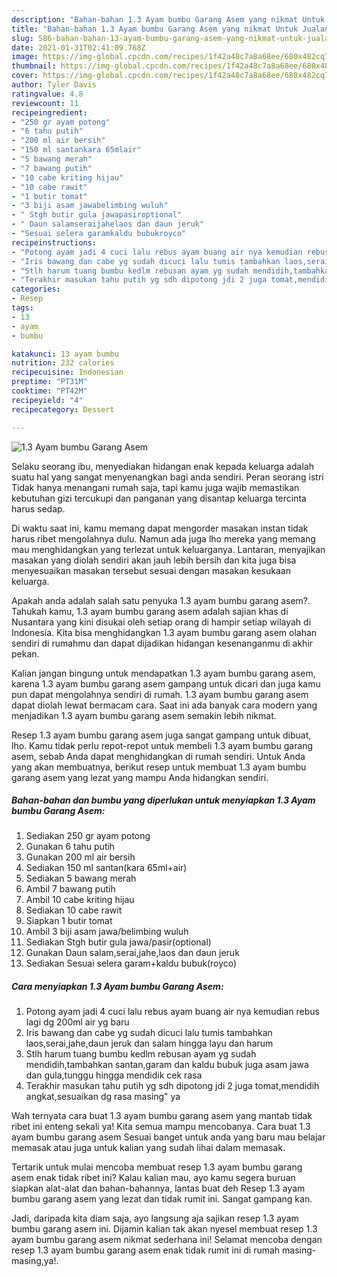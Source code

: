 ```yaml
---
description: "Bahan-bahan 1.3 Ayam bumbu Garang Asem yang nikmat Untuk Jualan"
title: "Bahan-bahan 1.3 Ayam bumbu Garang Asem yang nikmat Untuk Jualan"
slug: 586-bahan-bahan-13-ayam-bumbu-garang-asem-yang-nikmat-untuk-jualan
date: 2021-01-31T02:41:09.768Z
image: https://img-global.cpcdn.com/recipes/1f42a48c7a8a68ee/680x482cq70/13-ayam-bumbu-garang-asem-foto-resep-utama.jpg
thumbnail: https://img-global.cpcdn.com/recipes/1f42a48c7a8a68ee/680x482cq70/13-ayam-bumbu-garang-asem-foto-resep-utama.jpg
cover: https://img-global.cpcdn.com/recipes/1f42a48c7a8a68ee/680x482cq70/13-ayam-bumbu-garang-asem-foto-resep-utama.jpg
author: Tyler Davis
ratingvalue: 4.8
reviewcount: 11
recipeingredient:
- "250 gr ayam potong"
- "6 tahu putih"
- "200 ml air bersih"
- "150 ml santankara 65mlair"
- "5 bawang merah"
- "7 bawang putih"
- "10 cabe kriting hijau"
- "10 cabe rawit"
- "1 butir tomat"
- "3 biji asam jawabelimbing wuluh"
- " Stgh butir gula jawapasiroptional"
- " Daun salamseraijahelaos dan daun jeruk"
- "Sesuai selera garamkaldu bubukroyco"
recipeinstructions:
- "Potong ayam jadi 4 cuci lalu rebus ayam buang air nya kemudian rebus lagi dg 200ml air yg baru"
- "Iris bawang dan cabe yg sudah dicuci lalu tumis tambahkan laos,serai,jahe,daun jeruk dan salam hingga layu dan harum"
- "Stlh harum tuang bumbu kedlm rebusan ayam yg sudah mendidih,tambahkan santan,garam dan kaldu bubuk juga asam jawa dan gula,tunggu hingga mendidik cek rasa"
- "Terakhir masukan tahu putih yg sdh dipotong jdi 2 juga tomat,mendidih angkat,sesuaikan dg rasa masing&#34; ya"
categories:
- Resep
tags:
- 13
- ayam
- bumbu

katakunci: 13 ayam bumbu 
nutrition: 232 calories
recipecuisine: Indonesian
preptime: "PT31M"
cooktime: "PT42M"
recipeyield: "4"
recipecategory: Dessert

---
```



![1.3 Ayam bumbu Garang Asem](https://img-global.cpcdn.com/recipes/1f42a48c7a8a68ee/680x482cq70/13-ayam-bumbu-garang-asem-foto-resep-utama.jpg)

Selaku seorang ibu, menyediakan hidangan enak kepada keluarga adalah suatu hal yang sangat menyenangkan bagi anda sendiri. Peran seorang istri Tidak hanya menangani rumah saja, tapi kamu juga wajib memastikan kebutuhan gizi tercukupi dan panganan yang disantap keluarga tercinta harus sedap.

Di waktu  saat ini, kamu memang dapat mengorder masakan instan tidak harus ribet mengolahnya dulu. Namun ada juga lho mereka yang memang mau menghidangkan yang terlezat untuk keluarganya. Lantaran, menyajikan masakan yang diolah sendiri akan jauh lebih bersih dan kita juga bisa menyesuaikan masakan tersebut sesuai dengan masakan kesukaan keluarga. 



Apakah anda adalah salah satu penyuka 1.3 ayam bumbu garang asem?. Tahukah kamu, 1.3 ayam bumbu garang asem adalah sajian khas di Nusantara yang kini disukai oleh setiap orang di hampir setiap wilayah di Indonesia. Kita bisa menghidangkan 1.3 ayam bumbu garang asem olahan sendiri di rumahmu dan dapat dijadikan hidangan kesenanganmu di akhir pekan.

Kalian jangan bingung untuk mendapatkan 1.3 ayam bumbu garang asem, karena 1.3 ayam bumbu garang asem gampang untuk dicari dan juga kamu pun dapat mengolahnya sendiri di rumah. 1.3 ayam bumbu garang asem dapat diolah lewat bermacam cara. Saat ini ada banyak cara modern yang menjadikan 1.3 ayam bumbu garang asem semakin lebih nikmat.

Resep 1.3 ayam bumbu garang asem juga sangat gampang untuk dibuat, lho. Kamu tidak perlu repot-repot untuk membeli 1.3 ayam bumbu garang asem, sebab Anda dapat menghidangkan di rumah sendiri. Untuk Anda yang akan membuatnya, berikut resep untuk membuat 1.3 ayam bumbu garang asem yang lezat yang mampu Anda hidangkan sendiri.

<!--inarticleads1-->

##### Bahan-bahan dan bumbu yang diperlukan untuk menyiapkan 1.3 Ayam bumbu Garang Asem:

1. Sediakan 250 gr ayam potong
1. Gunakan 6 tahu putih
1. Gunakan 200 ml air bersih
1. Sediakan 150 ml santan(kara 65ml+air)
1. Sediakan 5 bawang merah
1. Ambil 7 bawang putih
1. Ambil 10 cabe kriting hijau
1. Sediakan 10 cabe rawit
1. Siapkan 1 butir tomat
1. Ambil 3 biji asam jawa/belimbing wuluh
1. Sediakan  Stgh butir gula jawa/pasir(optional)
1. Gunakan  Daun salam,serai,jahe,laos dan daun jeruk
1. Sediakan Sesuai selera garam+kaldu bubuk(royco)




<!--inarticleads2-->

##### Cara menyiapkan 1.3 Ayam bumbu Garang Asem:

1. Potong ayam jadi 4 cuci lalu rebus ayam buang air nya kemudian rebus lagi dg 200ml air yg baru
1. Iris bawang dan cabe yg sudah dicuci lalu tumis tambahkan laos,serai,jahe,daun jeruk dan salam hingga layu dan harum
1. Stlh harum tuang bumbu kedlm rebusan ayam yg sudah mendidih,tambahkan santan,garam dan kaldu bubuk juga asam jawa dan gula,tunggu hingga mendidik cek rasa
1. Terakhir masukan tahu putih yg sdh dipotong jdi 2 juga tomat,mendidih angkat,sesuaikan dg rasa masing&#34; ya




Wah ternyata cara buat 1.3 ayam bumbu garang asem yang mantab tidak ribet ini enteng sekali ya! Kita semua mampu mencobanya. Cara buat 1.3 ayam bumbu garang asem Sesuai banget untuk anda yang baru mau belajar memasak atau juga untuk kalian yang sudah lihai dalam memasak.

Tertarik untuk mulai mencoba membuat resep 1.3 ayam bumbu garang asem enak tidak ribet ini? Kalau kalian mau, ayo kamu segera buruan siapkan alat-alat dan bahan-bahannya, lantas buat deh Resep 1.3 ayam bumbu garang asem yang lezat dan tidak rumit ini. Sangat gampang kan. 

Jadi, daripada kita diam saja, ayo langsung aja sajikan resep 1.3 ayam bumbu garang asem ini. Dijamin kalian tak akan nyesel membuat resep 1.3 ayam bumbu garang asem nikmat sederhana ini! Selamat mencoba dengan resep 1.3 ayam bumbu garang asem enak tidak rumit ini di rumah masing-masing,ya!.

